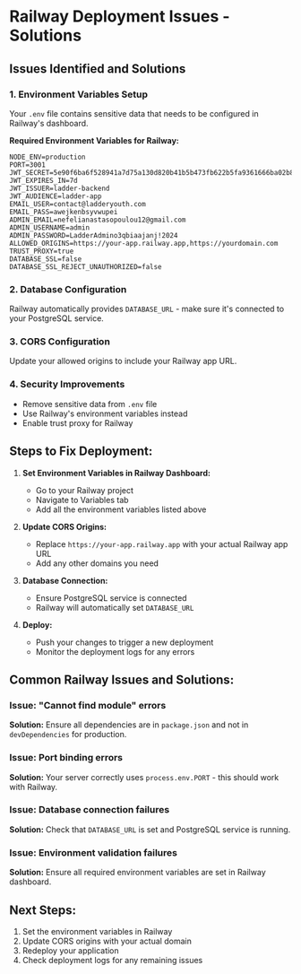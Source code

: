# Railway Deployment Issues - Solutions

## Issues Identified and Solutions

### 1. Environment Variables Setup
Your `.env` file contains sensitive data that needs to be configured in Railway's dashboard.

**Required Environment Variables for Railway:**
```
NODE_ENV=production
PORT=3001
JWT_SECRET=5e90f6ba6f528941a7d75a130d820b41b5b473fb622b5fa9361666ba02b8f814d544c9bfafa8c5b5a858c24b368d4de8316bcbcf76620e82419d410f9c8ca34f
JWT_EXPIRES_IN=7d
JWT_ISSUER=ladder-backend
JWT_AUDIENCE=ladder-app
EMAIL_USER=contact@ladderyouth.com
EMAIL_PASS=awejkenbsyvwupei
ADMIN_EMAIL=nefelianastasopoulou12@gmail.com
ADMIN_USERNAME=admin
ADMIN_PASSWORD=LadderAdmino3qbiaajanj!2024
ALLOWED_ORIGINS=https://your-app.railway.app,https://yourdomain.com
TRUST_PROXY=true
DATABASE_SSL=false
DATABASE_SSL_REJECT_UNAUTHORIZED=false
```

### 2. Database Configuration
Railway automatically provides `DATABASE_URL` - make sure it's connected to your PostgreSQL service.

### 3. CORS Configuration
Update your allowed origins to include your Railway app URL.

### 4. Security Improvements
- Remove sensitive data from `.env` file
- Use Railway's environment variables instead
- Enable trust proxy for Railway

## Steps to Fix Deployment:

1. **Set Environment Variables in Railway Dashboard:**
   - Go to your Railway project
   - Navigate to Variables tab
   - Add all the environment variables listed above

2. **Update CORS Origins:**
   - Replace `https://your-app.railway.app` with your actual Railway app URL
   - Add any other domains you need

3. **Database Connection:**
   - Ensure PostgreSQL service is connected
   - Railway will automatically set `DATABASE_URL`

4. **Deploy:**
   - Push your changes to trigger a new deployment
   - Monitor the deployment logs for any errors

## Common Railway Issues and Solutions:

### Issue: "Cannot find module" errors
**Solution:** Ensure all dependencies are in `package.json` and not in `devDependencies` for production.

### Issue: Port binding errors
**Solution:** Your server correctly uses `process.env.PORT` - this should work with Railway.

### Issue: Database connection failures
**Solution:** Check that `DATABASE_URL` is set and PostgreSQL service is running.

### Issue: Environment validation failures
**Solution:** Ensure all required environment variables are set in Railway dashboard.

## Next Steps:
1. Set the environment variables in Railway
2. Update CORS origins with your actual domain
3. Redeploy your application
4. Check deployment logs for any remaining issues
